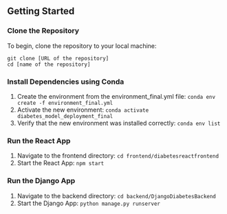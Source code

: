 

## Getting Started

### Clone the Repository

To begin, clone the repository to your local machine:

```
git clone [URL of the repository]
cd [name of the repository]
```

### Install Dependencies using Conda
1. Create the environment from the environment_final.yml file:
`conda env create -f environment_final.yml`
2. Activate the new environment: 
`conda activate diabetes_model_deployment_final`
3. Verify that the new environment was installed correctly:
`conda env list`

### Run the React App
1. Navigate to the frontend directory:
`cd frontend/diabetesreactfrontend`
2. Start the React App:
`npm start`

### Run the Django App
1. Navigate to the backend directory:
`cd backend/DjangoDiabetesBackend`
2. Start the Django App:
`python manage.py runserver`





